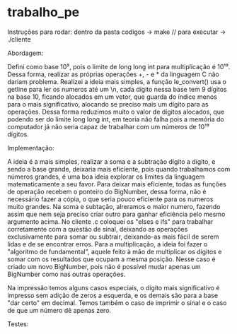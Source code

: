 # trabalho_pe

Instruções para rodar: dentro da pasta codigos -> make // para executar -> ./cliente


Abordagem: 

Defini como base 10⁹, pois o limite de long long int para multiplicação é 10¹⁹. Dessa forma, realizar as próprias operações +, - e * da linguagem C não dariam problema. Realizei a ideia mais simples, a função le_convert() usa o getline para ler os numeros até um \n, cada dígito nessa base tem 9 dígitos na base 10, ficando alocados em um vetor, que guarda do índice menos para o mais significativo, alocando se preciso mais um dígito para as operações. Dessa forma reduzimos muito o valor de dígitos alocados, que podendo ser do limite long long int, em teoria não falha pois a memória do computador já não seria capaz de trabalhar com um números de 10¹⁹ dígitos. 

Implementação: 

A ideia é a mais simples, realizar a soma e a subtração dígito a dígito, e sendo a base grande, deixaria mais eficiente, pois quando trabalhamos com números grandes, é uma boa ideia explorar os limites da linguagem matematicamente a seu favor. Para deixar mais eficiente, todas as funções de operação recebem o ponteiro do BigNumber, dessa forma, não é necessário fazer a cópia, o que seria pouco eficiente para os numeros muito grandes. Na soma e subtação, alreramos o maior numero, fazendo assim que nem seja preciso criar outro para ganhar eficiência pelo mesmo argumento acima. No cliente .c coloquei os "elses e ifs" para trabalhar corretamente com a questão de sinal, deixando as operações exclusivamente para somar ou subtrair, deixando-as mais fácil de serem lidas e de se encontrar erros. Para a multiplicação, a ideia foi fazer o "algoritmo de fundamental", aquele feito à mão de multiplicar os dígitos e somar com os resultados que ocupam a mesma posição. Nesse caso é criado um novo BigNumber, pois não é possível mudar apenas um BigNumber como nas outras operações. 

Na impressão temos alguns casos especiais, o dígito mais significativo é impresso sem adição de zeros a esquerda, e os demais são para a base "dar certo" em decimal. Temos também o caso de imprimir o sinal e o caso de que um número dê apenas zero. 

Testes: 

